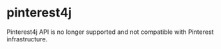 # pinterest4j
Pinterest4j API is no longer supported and not compatible with Pinterest infrastructure.
